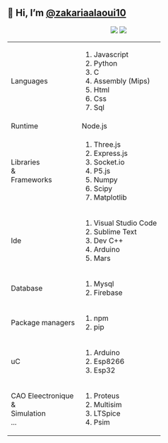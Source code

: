   ## 👋  Hi, I’m  <a href="https://www.instagram.com/zakarialaoui10/">@zakariaalaoui10</a>          
 <p align="center"><img src="https://github-readme-stats.vercel.app/api/top-langs/?username=zakarialaoui10&theme=tokyonight"/>
 <img src="https://github-readme-stats.vercel.app/api?username=zakarialaoui10&hide=contribs,prs&theme=tokyonight"/>       
</p>  

<table>
  <tr>
    <td>Languages</td>
    <td><ol>
        <li>Javascript</li>
        <li>Python</li>
        <li>C</li>
        <li>Assembly (Mips)</li> 
        <li>Html</li>
        <li>Css</li>
        <li>Sql</li>
       </ol>
    </td>
    </tr>
    <tr>
      <td>Runtime</td>
      <td>Node.js</td>
   </tr>
    <tr>
    <td>Libraries<br>&<br>Frameworks</td>
    <td><ol>
        <li>Three.js</li>
        <li>Express.js</li>
        <li>Socket.io</li>
        <li>P5.js</li> 
        <li>Numpy</li>
        <li>Scipy</li>
        <li>Matplotlib</li>
       </ol>
    </td>
 </tr>
  <tr>
    <td>Ide</td>
    <td><ol>
      <li>Visual Studio Code</li>
      <li>Sublime Text</li>
      <li>Dev C++</li>
      <li>Arduino</li>
      <li>Mars</li>
      </td>
  </tr>
  <tr>
    <td>Database</td>
    <td><ol>
      <li>Mysql</li>
      <li>Firebase</li>
      </td>
  </tr>
  <tr>
    <td>Package managers</td>
    <td><ol>
      <li>npm</li>
      <li>pip</li>
      </td>
  </tr>
  <tr>
    <td>uC</td>
    <td><ol>
      <li>Arduino</li>
      <li>Esp8266</li>
      <li>Esp32</li>
      </td>
  </tr>
  <tr>
    <td>CAO Eleectronique<br>&<br>Simulation<br>...</td>
    <td><ol>
      <li>Proteus</li>
      <li>Multisim</li>
      <li>LTSpice</li>
      <li>Psim</li>
      </td>
  </tr>
  
 
  </table>




















